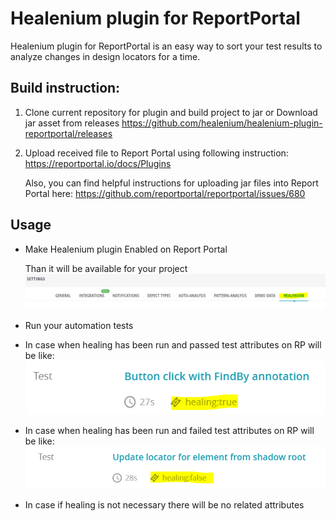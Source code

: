 # Healenium plugin for ReportPortal

Healenium plugin for ReportPortal is an easy way to sort your test results to analyze changes in design locators for a time.

## Build instruction:

1. Clone current repository for plugin and build project to jar or Download jar asset from releases https://github.com/healenium/healenium-plugin-reportportal/releases 

2. Upload received file to Report Portal using following instruction: https://reportportal.io/docs/Plugins
   
   Also, you can find helpful instructions for uploading jar files into Report Portal here: https://github.com/reportportal/reportportal/issues/680
   
## Usage

* Make Healenium plugin Enabled on Report Portal

   Than it will be available for your project
  ![img.png](rpplugin.png)
  
* Run your automation tests
* In case when healing has been run and passed test attributes on RP will be like:
![img.png](hlmtrue.png)

* In case when healing has been run and failed test attributes on RP will be like:
![img_1.png](hlmfalse.png)
  
* In case if healing is not necessary there will be no related attributes 
